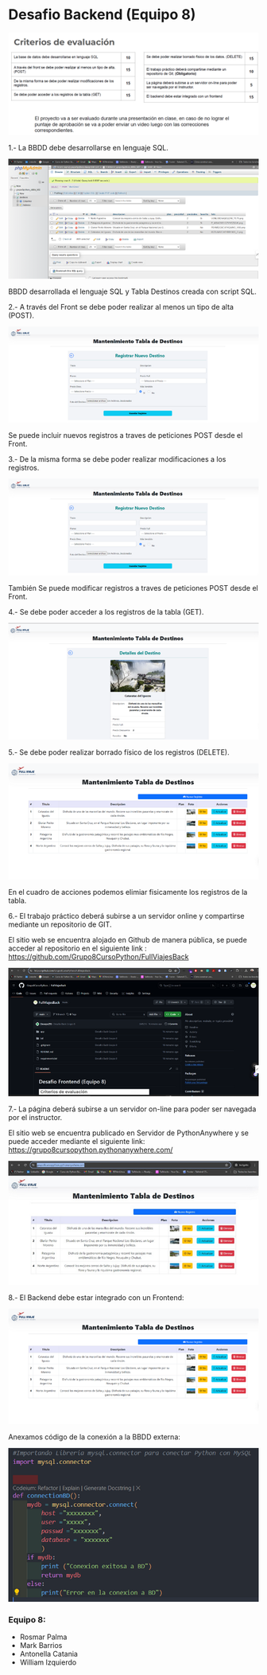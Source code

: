 # Desafio Backend (Equipo 8)

![alt text](app/static/assets/fotos_destinos/read00.png)

1.- La BBDD debe desarrollarse en lenguaje SQL.

![alt text](app/static/assets/fotos_destinos/read05.png)

BBDD desarrollada el lenguaje SQL y Tabla Destinos creada con script SQL.


2.- A través del Front se debe poder realizar al menos un tipo de alta (POST).

![alt text](app/static/assets/fotos_destinos/read04.png)

Se puede incluir nuevos registros a traves de peticiones POST desde el Front.


3.- De la misma forma se debe poder realizar modificaciones a los registros.

![alt text](app/static/assets/fotos_destinos/read04.png)

También Se puede modificar registros a traves de peticiones POST desde el Front.


4.- Se debe poder acceder a los registros de la tabla (GET).

![alt text](app/static/assets/fotos_destinos/read02.png)


5.- Se debe poder realizar borrado físico de los registros (DELETE).

![alt text](app/static/assets/fotos_destinos/read01.png)

En el cuadro de acciones podemos elimiar fisicamente los registros de la tabla.


6.- El trabajo práctico deberá subirse a un servidor online y compartirse mediante un repositorio de GIT.

El sitio web se encuentra alojado en Github de manera pública, se puede 
acceder al repositorio en el siguiente link : https://github.com/Grupo8CursoPython/FullViajesBack

![alt text](app/static/assets/fotos_destinos/read06.png)


7.- La página deberá subirse a un servidor on-line para poder
ser navegada por el instructor.

El sitio web se encuentra publicado en Servidor de PythonAnywhere y se puede acceder mediante el siguiente link: https://grupo8cursopython.pythonanywhere.com/

![alt text](app/static/assets/fotos_destinos/read08.png)


8.- El Backend debe estar integrado con un Frontend:

![alt text](app/static/assets/fotos_destinos/read01.png)

Anexamos código de la conexión a la BBDD externa:

![alt text](app/static/assets/fotos_destinos/read07.png)



### Equipo 8:
- Rosmar Palma
- Mark Barrios
- Antonella Catania
- William Izquierdo